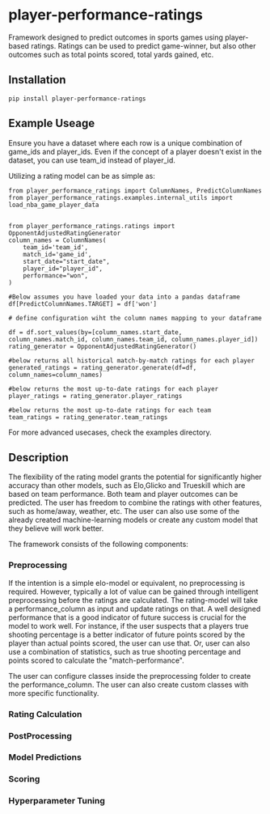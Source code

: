 # player-performance-ratings

Framework designed to predict outcomes in sports games using player-based ratings.
Ratings can be used to predict game-winner, but also other outcomes such as total points scored, total yards gained, etc.

## Installation

```
pip install player-performance-ratings
```


## Example Useage

Ensure you have a dataset where each row is a unique combination of game_ids and player_ids. 
Even if the concept of a player doesn't exist in the dataset, you can use team_id instead of player_id.

Utilizing a rating model can be as simple as:

```
from player_performance_ratings import ColumnNames, PredictColumnNames
from player_performance_ratings.examples.internal_utils import load_nba_game_player_data


from player_performance_ratings.ratings import OpponentAdjustedRatingGenerator
column_names = ColumnNames(
    team_id='team_id',
    match_id='game_id',
    start_date="start_date",
    player_id="player_id",
    performance="won",
)

#Below assumes you have loaded your data into a pandas dataframe
df[PredictColumnNames.TARGET] = df['won']

# define configuration wiht the column names mapping to your dataframe

df = df.sort_values(by=[column_names.start_date, column_names.match_id, column_names.team_id, column_names.player_id])
rating_generator = OpponentAdjustedRatingGenerator()

#below returns all historical match-by-match ratings for each player
generated_ratings = rating_generator.generate(df=df, column_names=column_names)

#below returns the most up-to-date ratings for each player
player_ratings = rating_generator.player_ratings

#below returns the most up-to-date ratings for each team
team_ratings = rating_generator.team_ratings

```

For more advanced usecases, check the examples directory.



## Description


The flexibility of the rating model grants the potential for significantly higher accuracy than other models, such as Elo,Glicko and Trueskill which are based on team performance.
Both team and player outcomes can be predicted.
The user has freedom to combine the ratings with other features, such as home/away, weather, etc.
The user can also use some of the already created machine-learning models or create any custom model that they believe will work better.

The framework consists of the following components:

### Preprocessing

If the intention is a simple elo-model or equivalent, no preprocessing is required. 
However, typically a lot of value can be gained through intelligent preprocessing before the ratings are calculated.
The rating-model will take a performance_column as input and update ratings on that. 
A well designed performance that is a good indicator of future success is crucial for the model to work well.
For instance, if the user suspects that a players true shooting percentage is a better indicator of future points scored by the player than actual points scored, the user can use that.
Or, user can also use a combination of statistics, such as true shooting percentage and points scored to calculate the "match-performance".

The user can configure classes inside the preprocessing folder to create the performance_column.
The user can also create custom classes with more specific functionality. 


### Rating Calculation

### PostProcessing

### Model Predictions

### Scoring

### Hyperparameter Tuning



